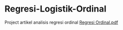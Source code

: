 # Regresi-Logistik-Ordinal
Project artikel analisis regresi ordinal 
[Regresi Ordinal.pdf](https://github.com/yuvanioksarianti29/Regresi-Logistik-Ordinal/files/8151638/UAS-Regresi.Ordinal.Fitria.Panca.dan.Yuvani.Oksarianti.pdf)
